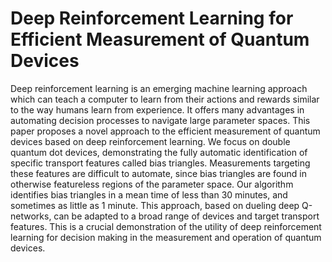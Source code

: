 # Deep Reinforcement Learning for Efficient Measurement of Quantum Devices

Deep reinforcement learning is an emerging machine learning approach which can teach a computer to learn from their actions and rewards similar to the way humans learn from experience. It offers many advantages in automating decision processes to navigate large parameter spaces. This paper proposes a novel approach to the efficient measurement of quantum devices based on deep reinforcement learning. We focus on double quantum dot devices, demonstrating the fully automatic identification of specific transport features called bias triangles. Measurements targeting these features are difficult to automate, since bias triangles are found in otherwise featureless regions of the parameter space. Our algorithm identifies bias triangles in a mean time of less than $30$ minutes, and sometimes as little as $1$ minute. This approach, based on dueling deep Q-networks, can be adapted to a broad range of devices and target transport features. This is a crucial demonstration of the utility of deep reinforcement learning for decision making in the measurement and operation of quantum devices.
